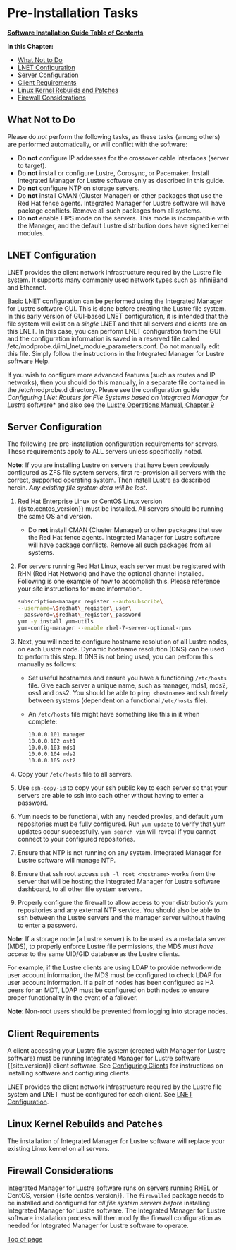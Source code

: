 # <a name="1.0"></a>Pre-Installation Tasks

[**Software Installation Guide Table of Contents**](ig_TOC.md)

**In this Chapter:**

* [What Not to Do](#what-not-to-do)
* [LNET Configuration](#lnet-configuration)
* [Server Configuration](#server-configuration)
* [Client Requirements](#client-requirements)
* [Linux Kernel Rebuilds and Patches](#linux-kernel-rebuilds-and-patches)
* [Firewall Considerations](#firewall-considerations)

## What Not to Do

Please do _not_ perform the following tasks, as these tasks (among
others) are performed automatically, or will conflict with the software:

* Do **not** configure IP addresses for the crossover cable interfaces (server to target).
* Do **not** install or configure Lustre, Corosync, or Pacemaker. Install Integrated Manager for Lustre software only as described in this guide.
* Do **not** configure NTP on storage servers.
* Do **not** install CMAN (Cluster Manager) or other packages that use the Red Hat fence agents. Integrated Manager for Lustre software will have package conflicts. Remove all such packages from all systems.
* Do **not** enable FIPS mode on the servers.  This mode is incompatible with the Manager, and the default Lustre distribution does have signed kernel modules.

## LNET Configuration

LNET provides the client network infrastructure required by the Lustre
file system. It supports many commonly used network types such as
InfiniBand and Ethernet.

Basic LNET configuration can be performed using the Integrated Manager for Lustre software GUI.
This is done before creating the Lustre file system. In
this early version of GUI-based LNET configuration, it is intended that
the file system will exist on a _single_ LNET and that all servers and
clients are on this LNET. In this case, you can perform LNET
configuration from the GUI and the configuration information is saved in
a reserved file called
/etc/modprobe.d/iml_lnet_module_parameters.conf. Do not manually edit
this file. Simply follow the instructions in the Integrated Manager for Lustre software Help.

If you wish to configure more advanced features (such as routes and IP
networks), then you should do this manually, in a separate file
contained in the /etc/modprobe.d directory. Please see the configuration
guide _Configuring LNet Routers for File Systems based on Integrated Manager for Lustre_ software*
and also see the [Lustre Operations Manual, Chapter 9](http://doc.lustre.org/lustre_manual.xhtml#configuringlnet)

## Server Configuration

The following are pre-installation configuration requirements for
servers. These requirements apply to ALL servers unless specifically
noted.

**Note**: If you are installing Lustre on servers that have been
previously configured as ZFS file system servers, first re-provision all
servers with the correct, supported operating system. Then install
Lustre as described herein. _Any existing file system data will be
lost_.

1. Red Hat Enterprise Linux or CentOS Linux version {{site.centos_version}} must be
    installed. All servers should be running the same OS and version.

    * Do **not** install CMAN (Cluster Manager) or other packages that use
      the Red Hat fence agents. Integrated Manager for Lustre software will
      have package conflicts. Remove all such packages from all systems.

1. For servers running Red Hat Linux, each server must be registered
    with RHN (Red Hat Network) and have the optional channel installed.
    Following is one example of how to accomplish this. Please reference
    your site instructions for more information.

    ```bash
    subscription-manager register --autosubscribe\
    --username=\$redhat\_register\_user\
    --password=\$redhat\_register\_password
    yum -y install yum-utils
    yum-config-manager --enable rhel-7-server-optional-rpms
    ```

1. Next, you will need to configure hostname resolution of all Lustre
    nodes, on each Lustre node. Dynamic hostname resolution (DNS) can be
    used to perform this step. If DNS is not being used, you can perform
    this manually as follows:

    * Set useful hostnames and ensure you have a functioning `/etc/hosts`
    file. Give each server a unique name, such as manager, mds1, mds2,
    oss1 and oss2. You should be able to `ping <hostname>` and ssh
    freely between systems (dependent on a functional `/etc/hosts` file).

    * An `/etc/hosts` file might have something like this in it when
    complete:

      ```bash
      10.0.0.101 manager
      10.0.0.102 ost1
      10.0.0.103 mds1
      10.0.0.104 mds2
      10.0.0.105 ost2
      ```

1. Copy your `/etc/hosts` file to all servers.

1. Use `ssh-copy-id` to copy your ssh public key to each server so that
    your servers are able to ssh into each other without having to enter
    a password.

1. Yum needs to be functional, with any needed proxies, and default yum
    repositories must be fully configured. Run `yum update` to verify that
    yum updates occur successfully. `yum search vim` will reveal if you
    cannot connect to your configured repositories.

1. Ensure that NTP is not running on any system. Integrated Manager for Lustre software
    will manage NTP.

1. Ensure that ssh root access `ssh -l root <hostname>` works
    from the server that will be hosting the Integrated Manager for Lustre software
    dashboard, to all other file system servers.

1. Properly configure the firewall to allow access to your
    distribution’s yum repositories and any external NTP service. You
    should also be able to ssh between the Lustre servers and the
    manager server without having to enter a password.

**Note**: If a storage node (a Lustre server) is to be used as a metadata
server (MDS), to properly enforce Lustre file permissions, the MDS _must have access_ to the same UID/GID database as the Lustre clients.

For example, if the Lustre clients are using LDAP to provide network-wide user account information, the MDS must be configured to check LDAP for user account information.
If a pair of nodes has been configured as HA peers for an MDT, LDAP must be
configured on both nodes to ensure proper functionality in the event of
a failover.

**Note**: Non-root users should be prevented from logging into storage
nodes.

## Client Requirements

A client accessing your Lustre file system (created with Manager
for Lustre software) must be running Integrated Manager for Lustre software {{site.version}}
client software. See [Configuring Clients](ig_ch_07_configure_clients.md) for
instructions on installing software and configuring clients.

LNET provides the client network infrastructure required by the Lustre
file system and LNET must be configured for each client. See [LNET
Configuration](#lnet-configuration).

## Linux Kernel Rebuilds and Patches

The installation of Integrated Manager for Lustre software will replace your
existing Linux kernel on all servers.

## Firewall Considerations

Integrated Manager for Lustre software runs on
servers running RHEL or CentOS, version {{site.centos_version}}. The `firewalled` package
needs to be installed and configured for *all file system servers
before* installing Integrated Manager for Lustre software. The Integrated Manager for
Lustre software installation process will then modify the firewall
configuration as needed for Integrated Manager for Lustre software to operate.

[Top of page](#1.0)
